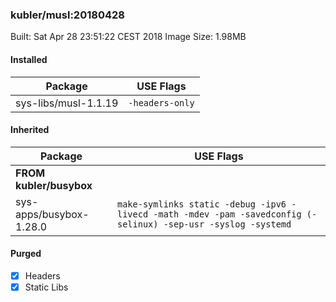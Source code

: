 ### kubler/musl:20180428

Built: Sat Apr 28 23:51:22 CEST 2018
Image Size: 1.98MB

#### Installed
Package | USE Flags
--------|----------
sys-libs/musl-1.1.19 | `-headers-only`
#### Inherited
Package | USE Flags
--------|----------
**FROM kubler/busybox** |
sys-apps/busybox-1.28.0 | `make-symlinks static -debug -ipv6 -livecd -math -mdev -pam -savedconfig (-selinux) -sep-usr -syslog -systemd`

#### Purged
- [x] Headers
- [x] Static Libs

